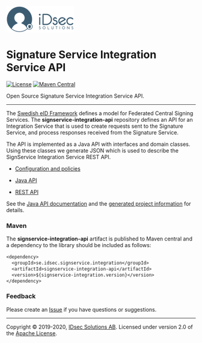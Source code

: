 ![Logo](img/idsec.png)

# Signature Service Integration Service API

[![License](https://img.shields.io/badge/License-Apache%202.0-blue.svg)](https://opensource.org/licenses/Apache-2.0) [![Maven Central](https://maven-badges.herokuapp.com/maven-central/se.idsec.signservice.integration/signservice-integration-api/badge.svg)](https://maven-badges.herokuapp.com/maven-central/se.idsec.signservice.integration/signservice-integration-api)

Open Source Signature Service Integration Service API.

---

The [Swedish eID Framework](https://docs.swedenconnect.se/technical-framework/) defines a model for Federated Central Signing Services. The **signservice-integration-api** repository defines an API for an Integration Service that is used to create requests sent to the Signature Service, and process responses received from the Signature Service.

The API is implemented as a Java API with interfaces and domain classes. Using these classes we generate JSON which is used to describe the SignService Integration Service REST API.

* [Configuration and policies](configuration.md)

* [Java API](java-api.md)

* [REST API](rest-api.md)


See the [Java API documentation](https://idsec-solutions.github.io/signservice-integration-api/javadoc/) and the [generated project information](https://idsec-solutions.github.io/signservice-integration-api/site/) for details.

### Maven

The **signservice-integration-api** artifact is published to Maven central and a dependency to the
library should be included as follows:

```
<dependency>
  <groupId>se.idsec.signservice.integration</groupId>
  <artifactId>signservice-integration-api</artifactId>
  <version>${signservice-integration.version}</version>
</dependency>
```

### Feedback

Please create an [Issue](https://github.com/idsec-solutions/signservice-integration-api/issues) if you have questions or suggestions.


---

Copyright &copy; 2019-2020, [IDsec Solutions AB](http://www.idsec.se). Licensed under version 2.0 of the [Apache License](http://www.apache.org/licenses/LICENSE-2.0).
